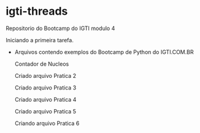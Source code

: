 # igti-threads
Repositorio do Bootcamp do IGTI modulo 4

Iniciando a primeira tarefa.
- Arquivos contendo exemplos do Bootcamp de Python do IGTI.COM.BR
  
    Contador de Nucleos

    Criado arquivo Pratica 2
  
    Criado arquivo Pratica 3
  
    Criado arquivo Pratica 4

    Criado arquivo Pratica 5

    Criando arquivo Pratica 6


  

